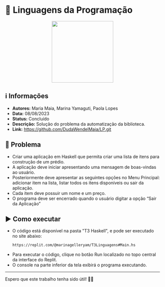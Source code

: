 # 🔎 Linguagens da Programação

<div align="center"> 
<img width="200" height="200" src="https://media.tenor.com/6JptszQgCnkAAAAi/text-work.gif">
</div>

## ℹ️ Informações

- **Autores:** Maria Maia, Marina Yamaguti, Paola Lopes
- **Data:** 08/08/2023
- **Status:** Concluído
- **Descrição:** Solução do problema da automatização da biblioteca.
- **Link:** https://github.com/DudaWendelMaia/LP.git

## 🎯 Problema

- Criar uma aplicação em Haskell que permita criar uma lista de itens para construção de um
prédio.
- A aplicação deve iniciar apresentando uma mensagem de boas-vindas ao usuário.
- Posteriormente deve apresentar as seguintes opções no Menu Principal: adicionar item na
lista, listar todos os itens disponíveis ou sair da aplicação.
- Cada item deve possuir um nome e um preço.
- O programa deve ser encerrado quando o usuário digitar a opção “Sair da Aplicação” 

## ▶️ Como executar

- O código está disponível na pasta "T3 Haskell", e pode ser executado no site abaixo:
  ```sh
  https://replit.com/@marinagelleryam/T3Linguagens#Main.hs
  ```
- Para executar o código, clique no botão Run localizado no topo central da interface do Replit.
- O console na parte inferior da tela exibirá o programa executando.

---

Espero que este trabalho tenha sido útil! 🚀🌟
